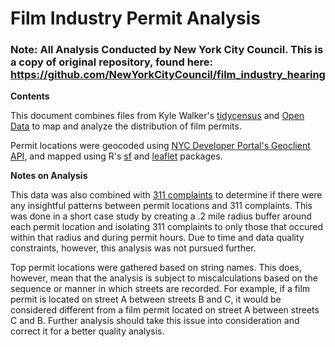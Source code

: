 # Film Industry Permit Analysis

### Note: All Analysis Conducted by New York City Council. This is a copy of original repository, found here: https://github.com/NewYorkCityCouncil/film_industry_hearing

**Contents**

This document combines files from Kyle Walker's [tidycensus](https://walkerke.github.io/tidycensus/index.html) and [Open Data](https://data.cityofnewyork.us/City-Government/Film-Permits/tg4x-b46p) to map and analyze the distribution of film permits.

Permit locations were geocoded using [NYC Developer Portal's Geoclient API](https://docs.google.com/document/d/1EoIEPfeFo19xR-PXFcMnF1XYW9p11Oc1ksf74BQC7tk/edit), and mapped using R's [sf](https://r-spatial.github.io/sf/articles/sf1.html) and [leaflet](https://rstudio.github.io/leaflet/) packages.

**Notes on Analysis**

This data was also combined with [311 complaints](https://data.cityofnewyork.us/Social-Services/311-Service-Requests-from-2010-to-Present/erm2-nwe9) to determine if there were any insightful patterns between permit locations and 311 complaints. This was done in a short case study by creating a .2 mile radius buffer around each permit location and isolating 311 complaints to only those that occured within that radius and during permit hours. Due to time and data quality constraints, however, this analysis was not pursued further.

Top permit locations were gathered based on string names. This does, however, mean that the analysis is subject to miscalculations based on the sequence or manner in which streets are recorded. For example, if a film permit is located on street A between streets B and C, it would be considered different from a film permit located on street A between streets C and B. Further analysis should take this issue into consideration and correct it for a better quality analysis.
